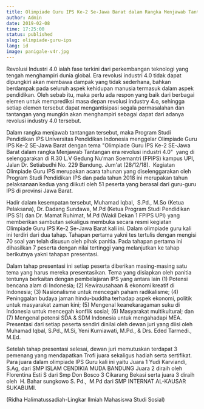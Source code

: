 ```yaml
---
title: Olimpiade Guru IPS Ke-2 Se-Jawa Barat dalam Rangka Menjawab Tantangan Era Revolusi Industri 4.0
author: Admin
date: 2019-02-08
time: 17:25:00
status: published
slug: olimpiade-guru-ips
lang: id
image: panigale-v4r.jpg
---
```


Revolusi Industri 4.0 ialah fase terkini dari perkembangan teknologi yang tengah menghampiri dunia global. Era revolusi industri 4.0 tidak dapat dipungkiri akan membawa dampak yang tidak sederhana, bahkan berdampak pada seluruh aspek kehidupan manusia termasuk dalam aspek pendidikan. Oleh sebab itu, maka perlu ada respon yang baik dari berbagai elemen untuk memprediksi masa depan revolusi industry 4.o, sehingga setiap elemen tersebut dapat mengantisipasi segala permasalahan dan tantangan yang mungkin akan menghampiri sebagai dapat dari adanya revolusi industry 4.0 tersebut.

Dalam rangka menjawab tantangan tersebut, maka Program Studi Pendidikan IPS Universitas Pendidikan Indonesia menggelar Olimpiade Guru IPS Ke-2 SE-Jawa Barat dengan tema "Olimpiade Guru IPS Ke-2 SE-Jawa Barat dalam rangka Menjawab Tantangan era revolusi industri 4.0"  yang di selenggarakan di R.30 L.V Gedung Nu’man Soemantri (FPIPS) kampus UPI, Jalan Dr. Setiabudhi No. 229 Bandung. Jum'at (28/12/18).  Kegiatan Olimpiade Guru IPS merupakan acara tahunan yang diselenggarakan oleh Program Studi Pendidikan IPS dan pada tahun 2018 ini merupakan tahun pelaksanaan kedua yang diikuti oleh 51 peserta yang berasal dari guru-guru IPS di provinsi Jawa Barat.

Hadir dalam kesempatan tersebut, Muhamad Iqbal,  S.Pd., M.So (Ketua Pelaksana), Dr. Dadang Sundawa, M.Pd (Ketua Program Studi Pendidikan IPS S1) dan Dr. Mamat Ruhimat, M.Pd (Wakil Dekan 1 FPIPS UPI) yang memberikan sambutan sekaligus membuka secara resmi kegiatan Olimpiade Guru IPS Ke-2 Se-Jawa Barat kali ini. Dalam olimpiade guru kali ini terdiri dari dua tahap. Tahapan pertama yakni tes tertulis dengan mengisi 70 soal yan telah disusun oleh pihak panitia. Pada tahapan pertama ini dihasilkan 7 peserta dengan nilai tertinggi yang melanjutkan ke tahap berikutnya yakni tahapan presentasi.

Dalam tahap presentasi ini setiap peserta diberikan masing-masing satu tema yang harus mereka presentasikan. Tema yang disiapkan oleh panitia tentunya berkaitan dengan pembelajaran IPS yang antara lain (1) Potensi bencana alam di Indonesia; (2) Kewirausahaan & ekonomi kreatif di Indonesia; (3) Nasionalisme untuk mencegah paham radikalisme; (4) Peninggalan budaya jaman hindu-buddha terhadap aspek ekonomi, politik untuk masyarakat zaman kini; (5) Mengenal keanekaragaman suku di Indonesia untuk mencegah konflik sosial; (6) Masyarakat multikultural; dan (7) Mengenal potensi SDA & SDM Indonesia untuk mengahadapi MEA. Presentasi dari setiap peserta sendiri dinilai oleh dewan juri yang diisi oleh Muhamad Iqbal, S.Pd., M.Si, Yeni Kurniawati, M.Pd., & Drs. Eded Tarmedi., M.Ed.

Setelah tahap presentasi selesai, dewan juri memutuskan terdapat 3 pemenang yang mendapatkan Trofi juara sekaligus hadiah serta sertifikat. Para juara dalam olimpiade IPS Guru kali ini yaitu Juara 1 Yudi Karviandi, S.Ag, dari SMP ISLAM CENDIKIA MUDA BANDUNG Juara 2 diraih oleh Florentina Esti S dari Smp Don Bosco 3 Cikarang Bekasi serta juara 3 diraih oleh  H. Bahar sungkowo S. Pd.,  M.Pd dari SMP INTERNAT AL-KAUSAR SUKABUMI.

(Ridha Halimatussadiah-Lingkar Ilmiah Mahasiswa Studi Sosial)